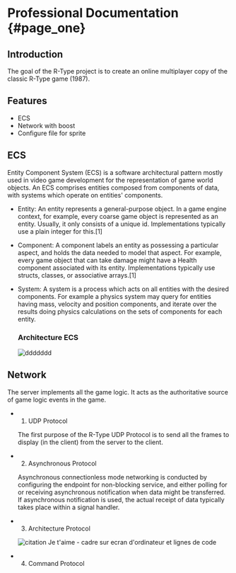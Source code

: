# Professional Documentation {#page_one}

## Introduction

The goal of the R-Type project is to create an online multiplayer copy of the classic R-Type game (1987).


## Features

- ECS
- Network with boost
- Configure file for sprite


## ECS

Entity Component System (ECS) is a software architectural pattern mostly used in video game development for the representation of game world objects. An ECS comprises entities composed from components of data, with systems which operate on entities' components.

- Entity: An entity represents a general-purpose object. In a game engine context, for example, every coarse game object is represented as an entity. Usually, it only consists of a unique id. Implementations typically use a plain integer for this.[1]

- Component: A component labels an entity as possessing a particular aspect, and holds the data needed to model that aspect. For example, every game object that can take damage might have a Health component associated with its entity. Implementations typically use structs, classes, or associative arrays.[1]

- System: A system is a process which acts on all entities with the desired components. For example a physics system may query for entities having mass, velocity and position components, and iterate over the results doing physics calculations on the sets of components for each entity. 

    ### Architecture ECS
      
    ![ddddddd](https://user-images.githubusercontent.com/72009611/196061182-257c90ae-e8c9-4b25-94d4-ca4a653342c2.png)
    
    

## Network

The server implements all the game logic. It acts as the authoritative source of game logic events in the
game.
    
-  1. UDP Protocol

    The first purpose of the R-Type UDP Protocol is to send all the frames to display (in the client) from the server to the client.

-   2. Asynchronous Protocol
    
    Asynchronous connectionless mode networking is conducted by configuring the endpoint for non-blocking service, and either polling for or receiving asynchronous notification when data might be transferred. If asynchronous notification is used, the actual receipt of data typically takes place within a signal handler. 

- 3. Architecture Protocol
    
    ![citation Je t'aime - cadre sur ecran d'ordinateur et lignes de code](https://user-images.githubusercontent.com/72009611/196060225-b9e3677d-96e0-48c1-b260-ac18e4c899da.png)

- 4. Command Protocol



